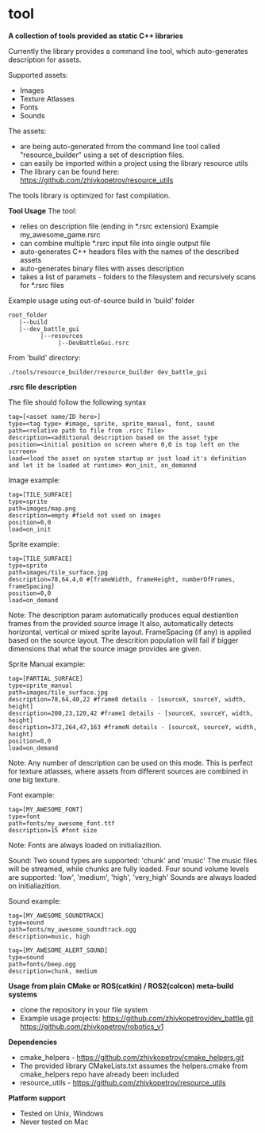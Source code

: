 # tool

**A collection of tools provided as static C++ libraries**

Currently the library provides a command line tool, which auto-generates description for assets.

Supported assets:
- Images
- Texture Atlasses
- Fonts
- Sounds

The assets:
- are being auto-generated frrom the command line tool called "resource_builder" using a set of description files.
- can easily be imported within a project using the library resource utils
- The library can be found here: https://github.com/zhivkopetrov/resource_utils

The tools library is optimized for fast compilation.

**Tool Usage**
The tool:
- relies on description file (ending in *.rsrc extension)
Example my_awesome_game.rsrc
- can combine multiple *.rsrc input file into single output file
- auto-generates C++ headers files with the names of the described assets
- auto-generates binary files with asses description
- takes a list of paramets - folders to the filesystem and recursively scans for *.rsrc files

Example usage using out-of-source build in 'build' folder
```
root_folder
   |--build
   |--dev_battle_gui
         |--resources
              |--DevBattleGui.rsrc
```

From 'build' directory:
```
./tools/resource_builder/resource_builder dev_battle_gui
```


**.rsrc file description**

The file should follow the following syntax

```
tag=[<asset name/ID here>]
type=<tag type> #image, sprite, sprite_manual, font, sound 
path=<relative path to file from .rsrc file>
description=<additional description based on the asset type
position=<initial position on screen where 0,0 is top left on the scrreen>
load=<load the asset on system startup or just load it's definition and let it be loaded at runtime> #on_init, on_demannd
```

Image example:
```
tag=[TILE_SURFACE]
type=sprite
path=images/map.png
description=empty #field not used on images
position=0,0
load=on_init
```

Sprite example:
```
tag=[TILE_SURFACE]
type=sprite
path=images/tile_surface.jpg
description=78,64,4,0 #[frameWidth, frameHeight, numberOfFrames, frameSpacing]
position=0,0
load=on_demand
```

Note: 
The description param automatically produces equal destiantion frames from the provided source image
It also, automatically detects horizontal, vertical or mixed sprite layout.
FrameSpacing (if any) is applied based on the source layout.
The descrition population will fail if bigger dimensions that what the source image provides are given.

Sprite Manual example:
```
tag=[PARTIAL_SURFACE]
type=sprite_manual
path=images/tile_surface.jpg
description=78,64,40,22 #frame0 details - [sourceX, sourceY, width, height]
description=200,23,120,42 #frame1 details - [sourceX, sourceY, width, height]
description=372,264,47,163 #frameN details - [sourceX, sourceY, width, height]
position=0,0
load=on_demand
```

Note: 
Any number of description can be used on this mode.
This is perfect for texture atlasses, where assets from different sources are combined in one big texture.

Font example:
```
tag=[MY_AWESOME_FONT]
type=font
path=fonts/my_awesome_font.ttf
description=15 #font size
```

Note: 
Fonts are always loaded on initialiazition.

Sound:
Two sound types are supported: 'chunk' and 'music'
The music files will be streamed, while chunks are fully loaded.
Four sound volume levels are supported: 'low', 'medium', 'high', 'very_high'
Sounds are always loaded on initialiazition.

Sound example:
```
tag=[MY_AWESOME_SOUNDTRACK]
type=sound
path=fonts/my_awesome_soundtrack.ogg
description=music, high

tag=[MY_AWESOME_ALERT_SOUND]
type=sound
path=fonts/beep.ogg
description=chunk, medium
```

**Usage from plain CMake or ROS(catkin) / ROS2(colcon) meta-build systems**
- clone the repository in your file system
- Example usage projects: 
https://github.com/zhivkopetrov/dev_battle.git
https://github.com/zhivkopetrov/robotics_v1


**Dependencies**
- cmake_helpers - https://github.com/zhivkopetrov/cmake_helpers.git
- The provided library CMakeLists.txt assumes the helpers.cmake from cmake_helpers repo have already been included
- resource_utils - https://github.com/zhivkopetrov/resource_utils


**Platform support**
- Tested on Unix, Windows
- Never tested on Mac